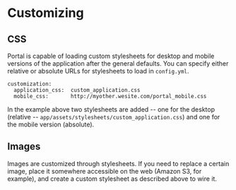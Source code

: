 Customizing
===========

CSS
---

Portal is capable of loading custom stylesheets for desktop and mobile
versions of the application after the general defaults. You can specify
either relative or absolute URLs for stylesheets to load in
`config.yml`.


    customization:
      application_css:  custom_application.css
      mobile_css:       http://myother.wesite.com/portal_mobile.css

In the example above two stylesheets are added -- one for the
desktop (relative -- `app/assets/stylesheets/custom_application.css`)
and one for the mobile version (absolute).


Images
------

Images are customized through stylesheets. If you need to replace a
certain image, place it somewhere accessible on the web (Amazon S3, for
example), and create a custom stylesheet as described above to wire it.


